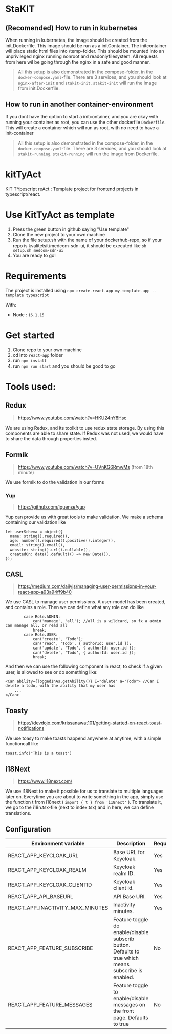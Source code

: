 
# StaKIT
## (Recomended) How to run in kubernetes
When running in kubernetes, the image should be created from the init.Dockerfile. This image should be run as a initContainer. The initcontainer will place static html files into /temp-folder. This should be mounted into an unprivileged nginx running nonroot and readonlyfilesystem. All requests from here wil be going through the nginx in a safe and good manner. 

> All this setup is also demonstrated in the compose-folder, in the `docker-compose.yaml`-file. There are 3 services, and you should look at `nginx-after-init` and `stakit-init`. `stakit-init` will run the image from init.Dockerfile.

## How to run in another container-environment
If you dont have the option to start a initcontainer, and you are okay with running your container as root, you can use the other dockerfile `Dockerfile`. This will create a container which will run as root, with no need to have a init-container

> All this setup is also demonstrated in the compose-folder, in the `docker-compose.yaml`-file. There are 3 services, and you should look at `stakit-running`. `stakit-running` will run the image from Dockerfile.

# kitTyAct
KIT TYpescript reAct : Template project for frontend projects in typescript/react. 

# Use KitTyAct as template
1. Press the green button in github saying "Use template"
1. Clone the new project to your own machine
1. Run the file setup.sh with the name of your dockerhub-repo, so if your repo is kvalitetsit/medcom-sdn-ui, it should be executed like `sh setup.sh medcom-sdn-ui` 
1. You are ready to go!

# Requirements
The project is installed using `npx create-react-app my-template-app --template typescript` 

With:
- Node : `16.1.15`

# Get started
1. Clone repo to your own machine
1. cd into `react-app` folder
1. run `npm install`
1. run `npm run start` and you should be good to go

# Tools used:
## Redux
> https://www.youtube.com/watch?v=HKU24nY8Hsc

We are using Redux, and its toolkit to use redux state storage. By using this components are able to share state. If Redux was not used, we would have to share the data through properties insted.

## Formik
> https://www.youtube.com/watch?v=UVnKG6RmwMs (from 18th minute)

We use formik to do the validation in our forms

### Yup
> https://github.com/jquense/yup

Yup can provide us with great tools to make validation. We make a schema containing our validation like
```
let userSchema = object({
  name: string().required(),
  age: number().required().positive().integer(),
  email: string().email(),
  website: string().url().nullable(),
  createdOn: date().default(() => new Date()),
});
```

## CASL
> https://medium.com/dailyjs/managing-user-permissions-in-your-react-app-a93a94ff9b40

We use CASL to manage user permissions. A user-model has been created, and contains a role. Then we can define what any role can do like
```
        case Role.ADMIN:
            can('manage', 'all'); //all is a wildcard, so fx a admin can manage all, or read all
            break;
        case Role.USER:
            can('create', 'Todo');
            can('read', 'Todo', { authorId: user.id });
            can('update', 'Todo', { authorId: user.id });
            can('delete', 'Todo', { authorId: user.id });
            break;
```
And then we can use the following component in react, to check if a given user, is allowed to see or do something like: 
```
<Can ability={loggedInAs.getAbility()} I="delete" a="Todo"> //Can I delete a todo, with the ability that my user has
    ...
</Can>
```

## Toasty
> https://devdojo.com/krissanawat101/getting-started-on-react-toast-notifications

We use toasy to make toasts happend anywhere at anytime, with a simple functioncall like
```
toast.info("This is a toast")
```

## i18Next
> https://www.i18next.com/

We use i18Next to make it possible for us to translate to multiple languages later on. Everytime you are about to write something in the app, simply use the function t from i18next ( `import { t } from 'i18next'` ). To translate it, we go to the i18n.tsx-file (next to index.tsx) and in here, we can define translations. 

## Configuration 


| Environment variable | Description                                                                                          | Required |
|----------------------|------------------------------------------------------------------------------------------------------|----------|
| REACT_APP_KEYCLOAK_URL             | Base URL for Keycloak.                                                                                   | Yes      |
| REACT_APP_KEYCLOAK_REALM            | Keycloak realm ID.                                                                                            | Yes      |
| REACT_APP_KEYCLOAK_CLIENTID            | Keycloak client id.                                                                                        | Yes      |
| REACT_APP_API_BASEURL            | API Base URl. | Yes       |
| REACT_APP_INACTIVITY_MAX_MINUTES  | Inactivity minutes.                                                           | Yes       |
| REACT_APP_FEATURE_SUBSCRIBE       | Feature toggle do enable/disable subscrib button. Defaults to true which means subscribe is enabled.  | No       |
| REACT_APP_FEATURE_MESSAGES | Feature toggle to enable/disable messages on the front page. Defaults to true | No |